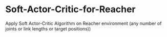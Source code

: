 # Soft-Actor-Critic-for-Reacher
Apply Soft Actor-Critic Algorithm on Reacher environment (any number of joints or link lengths or target positions))
